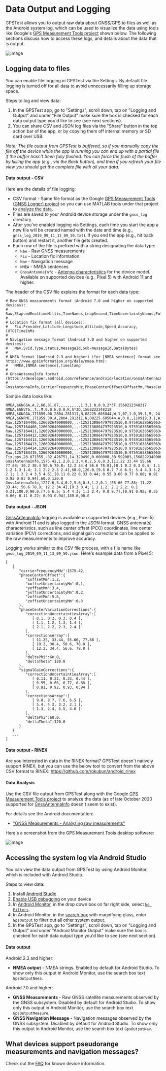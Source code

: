 # Data Output and Logging

GPSTest allows you to output raw data about GNSS/GPS to files as well as the Android system log, which can be used to visualize the data using tools like Google's [GPS Measurement Tools project](https://github.com/google/gps-measurement-tools) shown below.  The following sections discuss how to access these logs, and details about the data that is output.

![image](https://user-images.githubusercontent.com/928045/64804800-844fae00-d55d-11e9-8212-b0ef65885dc7.png)

## Logging data to files

You can enable file logging in GPSTest via the Settings. By default file logging is turned off for all data to avoid unnecessarily filling up storage space.

Steps to log and view data:
1. In the GPSTest app, go to "Settings", scroll down, tap on "Logging and Output" and under "File Output" make sure the box is checked for each data output type you'd like to see (see next sections).
1. You can share CSV and JSON log files via the "Share" button in the top action bar of the app, or by copying them off internal memory or SD card over USB.

*Note: The file output from GPSTest is buffered, so if you manually copy the file off the device while the app is running you can end up with a partial file if the buffer hasn't been fully flushed. You can force the flush of the buffer by killing the app (e.g., via the Back button), and then if you refresh your file view you should get the complete file with all your data.*

#### Data output - CSV

Here are the details of file logging:
* CSV format - Same file format as the Google [GPS Measurement Tools (GNSS Logger) project](https://github.com/google/gps-measurement-tools) so you can use MATLAB tools under that project to [analyze the data](https://github.com/google/gps-measurement-tools#to-process-a-log-file-you-collected-from-gnsslogger).
* Files are saved to your Android device storage under the `gnss_log` directory.
* After you've enabled logging via Settings, each time you start the app a new file will be created named with the date and time (e.g., `gnss_log_2019_09_11_13_09_50.txt`). If you end the app (e.g., hit back button) and restart it, another file gets created.
* Each row of the file is prefixed with a string designating the data type:
    * `Raw` - Raw GNSS measurements
    * `Fix` - Location fix information
    * `Nav` - Navigation message
    * `NMEA` - NMEA sentences
    * `GnssAntennaInfo` - [Antenna characteristics](https://developer.android.com/reference/android/location/GnssAntennaInfo) for the device model. Available on supported devices (e.g., Pixel 5) with Android 11 and higher.

The header of the CSV file explains the format for each data type:

~~~
# Raw GNSS measurements format (Android 7.0 and higher on supported devices):
#   Raw,ElapsedRealtimeMillis,TimeNanos,LeapSecond,TimeUncertaintyNanos,FullBiasNanos,BiasNanos,BiasUncertaintyNanos,DriftNanosPerSecond,DriftUncertaintyNanosPerSecond,HardwareClockDiscontinuityCount,Svid,TimeOffsetNanos,State,ReceivedSvTimeNanos,ReceivedSvTimeUncertaintyNanos,Cn0DbHz,PseudorangeRateMetersPerSecond,PseudorangeRateUncertaintyMetersPerSecond,AccumulatedDeltaRangeState,AccumulatedDeltaRangeMeters,AccumulatedDeltaRangeUncertaintyMeters,CarrierFrequencyHz,CarrierCycles,CarrierPhase,CarrierPhaseUncertainty,MultipathIndicator,SnrInDb,ConstellationType,AgcDb,CarrierFrequencyHz
# 
# Location fix format (all devices):
#   Fix,Provider,Latitude,Longitude,Altitude,Speed,Accuracy,(UTC)TimeInMs
# 
# Navigation message format (Android 7.0 and higher on supported devices):
#   Nav,Svid,Type,Status,MessageId,Sub-messageId,Data(Bytes)
# 
# NMEA format (Android 2.3 and higher) (for [NMEA sentence] format see https://www.gpsinformation.org/dale/nmea.htm):
#   NMEA,[NMEA sentence],timestamp
#
# GnssAntennaInfo format (https://developer.android.com/reference/android/location/GnssAntennaInfo):
#   GnssAntennaInfo,CarrierFrequencyMHz,PhaseCenterOffsetXOffsetMm,PhaseCenterOffsetXOffsetUncertaintyMm,PhaseCenterOffsetYOffsetMm,PhaseCenterOffsetYOffsetUncertaintyMm,PhaseCenterOffsetZOffsetMm,PhaseCenterOffsetZOffsetUncertaintyMm,PhaseCenterVariationCorrectionsArray,PhaseCenterVariationCorrectionUncertaintiesArray,PhaseCenterVariationCorrectionsDeltaPhi,PhaseCenterVariationCorrectionsDeltaTheta,SignalGainCorrectionsArray,SignalGainCorrectionUncertaintiesArray,SignalGainCorrectionsDeltaPhi,SignalGainCorrectionsDeltaTheta
~~~

Sample data looks like:

~~~
NMEA,$GNGSA,A,2,66,81,87,,,,,,,,,,1.3,1.0,0.9,2*3F,1568222348217
NMEA,$GNVTG,,T,,M,0.0,N,0.0,K,A*3D,1568222348218
NMEA,$GNGGA,171859.00,2804.281311,N,08225.605044,W,1,07,1.0,39.1,M,-24.8,M,,*75,1568222348220
NMEA,$GNRMC,171859.00,A,2804.281311,N,08225.605044,W,0.0,,110919,3.1,W,A,V*77,1568222348220
Raw,1257164406,126692640000000,,,-1252130864797923510,0.9759163856506348,571.2438141927123,74.13293543922987,35.96258578603258,729,2,0.0,207,73139369397323,271,22.8,-556.3143920898438,10.200000762939453,0,0.0,0.0,,,,,0,,3,,
Raw,1257164408,126692640000000,,,-1252130864797923510,0.9759163856506348,571.2438141927123,74.13293543922987,35.96258578603258,729,23,0.0,207,73139369842860,1523,19.3,182.0135955810547,10.510000228881836,0,0.0,0.0,,,,,0,,3,,
Raw,1257164411,126692640000000,,,-1252130864797923510,0.9759163856506348,571.2438141927123,74.13293543922987,35.96258578603258,729,17,0.0,207,73139361386059,1192,21.2,-592.7639770507812,10.278000831604004,0,0.0,0.0,,,,,0,,3,,
Raw,1257164412,126692640000000,,,-1252130864797923510,0.9759163856506348,571.2438141927123,74.13293543922987,35.96258578603258,729,5,0.0,15,321557370216944,1041,20.3,208.6379852294922,9.641500473022461,0,0.0,0.0,,,,,0,,1,,
Raw,1257164413,126692640000000,,,-1252130864797923510,0.9759163856506348,571.2438141927123,74.13293543922987,35.96258578603258,729,6,0.0,15,321557356784894,926,21.9,394.1838073730469,9.560500144958496,0,0.0,0.0,,,,,0,,1,,
Raw,1257164413,126692640000000,,,-1252130864797923510,0.9759163856506348,571.2438141927123,74.13293543922987,35.96258578603258,729,12,0.0,15,321557361694004,825,22.2,557.084716796875,9.458000183105469,0,0.0,0.0,,,,,0,,1,,
Raw,1257164414,126692640000000,,,-1252130864797923510,0.9759163856506348,571.2438141927123,74.13293543922987,35.96258578603258,729,13,0.0,15,321557363597446,1504,17.2,-508.64544677734375,9.940999984741211,0,0.0,0.0,,,,,0,,1,,
Raw,1257164415,126692640000000,,,-1252130864797923510,0.9759163856506348,571.2438141927123,74.13293543922987,35.96258578603258,729,15,0.0,15,321557358793297,826,22.0,-689.0819702148438,9.483500480651855,0,0.0,0.0,,,,,0,,1,,
Fix,gps,28.071355,-82.426751,14.320496,0.000000,38.592003,1568222340000
GnssAntennaInfo,1575.42,1.2,0.1,3.4,0.2,5.6,0.3,[11.22 33.44 55.66 77.88; 10.2 30.4 50.6 70.8; 12.2 34.4 56.6 78.8],[0.1 0.2 0.3 0.4; 1.1 1.2 1.3 1.4; 2.1 2.2 2.3 2.4],60.0,120.0,[9.8 8.7 7.6 6.5; 5.4 4.3 3.2 2.1; 1.3 2.4 3.5 4.6],[0.11 0.22 0.33 0.44; 0.55 0.66 0.77 0.88; 0.91 0.92 0.93 0.94],60.0,120.0
GnssAntennaInfo,1227.6,3.4,0.2,5.6,0.3,1.2,0.1,[55.66 77.88; 11.22 33.44; 56.6 78.8; 12.2 34.4],[0.3 0.4; 1.1 1.2; 2.1 2.2; 0.1 0.2],180.0,90.0,[7.6 6.5; 5.4 4.3; 1.3 2.4; 9.8 8.7],[0.91 0.92; 0.55 0.66; 0.11 0.22; 0.93 0.94],180.0,90.0
~~~

#### Data output - JSON

[GnssAntennaInfo](https://developer.android.com/reference/android/location/GnssAntennaInfo) logging is available on supported devices (e.g., Pixel 5) with Android 11 and is also logged in the JSON format. GNSS antenna(s) characteristics, such as line center offset (PCO) coordinates, line center variation (PCV) corrections, and signal gain corrections can be applied to the raw measurements to improve accuracy.

Logging works similar to the CSV file process, with a file name like `gnss_log_2019_09_11_13_09_50.json`. Here's example data from a Pixel 5:

~~~
[
   {
      "carrierFrequencyMHz":1575.42,
      "phaseCenterOffset":{
         "xoffsetMm":1.2,
         "xoffsetUncertaintyMm":0.1,
         "yoffsetMm":3.4,
         "yoffsetUncertaintyMm":0.2,
         "zoffsetMm":5.6,
         "zoffsetUncertaintyMm":0.3
      },
      "phaseCenterVariationCorrections":{
         "correctionUncertaintiesArray":[
            [ 0.1, 0.2, 0.3, 0.4 ],
            [ 1.1, 1.2, 1.3, 1.4 ],
            [ 2.1, 2.2, 2.3, 2.4 ]
         ],
         "correctionsArray":[
            [ 11.22, 33.44, 55.66, 77.88 ],
            [ 10.2, 30.4, 50.6, 70.8 ],
            [ 12.2, 34.4, 56.6, 78.8 ]
         ],
         "deltaPhi":60.0,
         "deltaTheta":120.0
      },
      "signalGainCorrections":{
         "correctionUncertaintiesArray":[
            [ 0.11, 0.22, 0.33, 0.44 ],
            [ 0.55, 0.66, 0.77, 0.88 ],
            [ 0.91, 0.92, 0.93, 0.94 ]
         ],
         "correctionsArray":[
            [ 9.8, 8.7, 7.6, 6.5 ],
            [ 5.4, 4.3, 3.2, 2.1 ],
            [ 1.3, 2.4, 3.5, 4.6 ]
         ],
         "deltaPhi":60.0,
         "deltaTheta":120.0
      }
   }
   ...
]
~~~

#### Data output - RINEX

Are you interested in data in the RINEX format? GPSTest doesn't natively support RINEX, but you can use the below tool to convert from the above CSV format to RINEX:
https://github.com/rokubun/android_rinex

#### Data Analysis

Use the CSV file output from GPSTest along with the Google [GPS Measurement Tools project](https://github.com/google/gps-measurement-tools) to analyze the data (as of late October 2020 supported for [GnssAntennaInfo](https://developer.android.com/reference/android/location/GnssAntennaInfo) doesn't seem to exist).

For details see the Android documentation:
* ["GNSS Measurements - Analyzing raw measurements"](https://developer.android.com/guide/topics/sensors/gnss#analyze)

Here's a screenshot from the GPS Measurement Tools desktop software:

![image](https://user-images.githubusercontent.com/928045/64804800-844fae00-d55d-11e9-8212-b0ef65885dc7.png)

## Accessing the system log via Android Studio

You can view the data output from GPSTest by using Android Monitor, which is included with Android Studio.

Steps to view data:

1. Install [Android Studio](https://developer.android.com/studio/index.html)
1. [Enable USB debugging](https://developer.android.com/studio/run/device.html#developer-device-options) on your device
1. In [Android Monitor](https://developer.android.com/studio/profile/android-monitor.html), in the drop down box on far right side, select [`No Filters`](https://developer.android.com/studio/debug/am-logcat.html#filtering).
1. In Android Monitor, in the [search box](https://developer.android.com/studio/debug/am-logcat.html#searching) with magnifying glass, enter `GpsOutput` to filter out all other system output.
1. In the GPSTest app, go to "Settings", scroll down, tap on "Logging and Output" and under "Android Monitor Output" make sure the box is checked for each data output type you'd like to see (see next section).

#### Data output

Android 2.3 and higher:

* **NMEA output** - NMEA strings.  Enabled by default for Android Studio.  To show only this output in Android Monitor, use the search box text `GpsOutputNmea`.

Android 7.0 and higher:

* **GNSS Measurements** - Raw GNSS satellite measurements observed by the GNSS subsystem.  Disabled by default for Android Studio.  To show only this output in Android Monitor, use the search box text `GpsOutputMeasure`.
* **GNSS Navigation Message** - Navigation messages observed by the GNSS subsystem.  Disabled by default for Android Studio.  To show only this output in Android Monitor, use the search box text `GpsOutputNav`.

## What devices support pseudorange measurements and navigation messages?

Check out the [FAQ](https://github.com/barbeau/gpstest/blob/master/FAQ.md#what-android-70-devices-support-logging-raw-pseudorange-and-navigation-messages) for known device information.